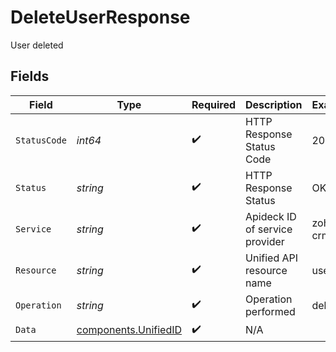 # DeleteUserResponse

User deleted


## Fields

| Field                                                        | Type                                                         | Required                                                     | Description                                                  | Example                                                      |
| ------------------------------------------------------------ | ------------------------------------------------------------ | ------------------------------------------------------------ | ------------------------------------------------------------ | ------------------------------------------------------------ |
| `StatusCode`                                                 | *int64*                                                      | :heavy_check_mark:                                           | HTTP Response Status Code                                    | 200                                                          |
| `Status`                                                     | *string*                                                     | :heavy_check_mark:                                           | HTTP Response Status                                         | OK                                                           |
| `Service`                                                    | *string*                                                     | :heavy_check_mark:                                           | Apideck ID of service provider                               | zoho-crm                                                     |
| `Resource`                                                   | *string*                                                     | :heavy_check_mark:                                           | Unified API resource name                                    | users                                                        |
| `Operation`                                                  | *string*                                                     | :heavy_check_mark:                                           | Operation performed                                          | delete                                                       |
| `Data`                                                       | [components.UnifiedID](../../models/components/unifiedid.md) | :heavy_check_mark:                                           | N/A                                                          |                                                              |